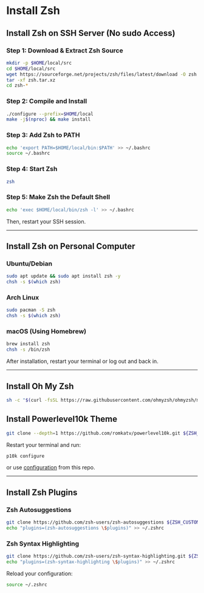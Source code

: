 # Install Zsh

## Install Zsh on SSH Server (No sudo Access)

### Step 1: Download & Extract Zsh Source
```bash
mkdir -p $HOME/local/src
cd $HOME/local/src
wget https://sourceforge.net/projects/zsh/files/latest/download -O zsh.tar.xz
tar -xf zsh.tar.xz
cd zsh-*
```

### Step 2: Compile and Install
```bash
./configure --prefix=$HOME/local
make -j$(nproc) && make install
```

### Step 3: Add Zsh to PATH
```bash
echo 'export PATH=$HOME/local/bin:$PATH' >> ~/.bashrc
source ~/.bashrc
```

### Step 4: Start Zsh
```bash
zsh
```

### Step 5: Make Zsh the Default Shell
```bash
echo 'exec $HOME/local/bin/zsh -l' >> ~/.bashrc
```
Then, restart your SSH session.

---

## Install Zsh on Personal Computer

### Ubuntu/Debian
```bash
sudo apt update && sudo apt install zsh -y
chsh -s $(which zsh)
```

### Arch Linux
```bash
sudo pacman -S zsh
chsh -s $(which zsh)
```

### macOS (Using Homebrew)
```bash
brew install zsh
chsh -s /bin/zsh
```

After installation, restart your terminal or log out and back in.

---

## Install Oh My Zsh
```bash
sh -c "$(curl -fsSL https://raw.githubusercontent.com/ohmyzsh/ohmyzsh/master/tools/install.sh)"
```

## Install Powerlevel10k Theme
```bash
git clone --depth=1 https://github.com/romkatv/powerlevel10k.git ${ZSH_CUSTOM:-$HOME/.oh-my-zsh/custom}/themes/powerlevel10k
```
Restart your terminal and run:
```bash
p10k configure
```
or use [configuration](/zsh/.p10k.zsh) from this repo.

---

## Install Zsh Plugins

### Zsh Autosuggestions
```bash
git clone https://github.com/zsh-users/zsh-autosuggestions ${ZSH_CUSTOM:-~/.oh-my-zsh/custom}/plugins/zsh-autosuggestions
echo "plugins=(zsh-autosuggestions \$plugins)" >> ~/.zshrc
```

### Zsh Syntax Highlighting
```bash
git clone https://github.com/zsh-users/zsh-syntax-highlighting.git ${ZSH_CUSTOM:-~/.oh-my-zsh/custom}/plugins/zsh-syntax-highlighting
echo "plugins=(zsh-syntax-highlighting \$plugins)" >> ~/.zshrc
```

Reload your configuration:
```bash
source ~/.zshrc
```

